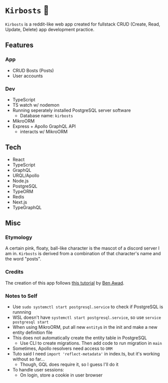 # `Kirbosts` 👾

`Kirbosts` is a reddit-like web app created for fullstack CRUD (Create, Read, Update, Delete) app development practice. 

## Features

### App

- CRUD Bosts (Posts)
- User accounts

### Dev

- TypeScript
- TS watch w/ nodemon
- Running seperately installed PostgreSQL server software
  - Database name: `kirbosts`
- MikroORM
- Express + Apollo GraphQL API
  - interacts w/ MikroORM

## Tech

- React
- TypeScript
- GraphQL
- URQL/Apollo
- Node.js
- PostgreSQL
- TypeORM
- Redis
- Next.js
- TypeGraphQL

## Misc

### Etymology

A certain pink, floaty, ball-like character is the mascot of a discord server I am in. `Kirbosts` is derived from a combination of that character's name and the word "posts".

### Credits

The creation of this app follows [this tutorial](https://youtu.be/I6ypD7qv3Z8) by [Ben Awad](https://www.youtube.com/c/BenAwad97).

### Notes to Self

- Use `sudo systemctl start postgresql.service` to check if PostgreSQL is runnning
- WSL doesn't have `systemctl start postgresql.service`, so use `service postgresql start`
- When using MikroORM, put all new `entity`s in the init and make a new entity definition file
- This does not automatically create the entity table in PostgreSQL
  - Use CLI to create migrations. Then add code to run migration in `main`
- Sometimes, Apollo resolvers need access to `ORM`
- Tuto said I need `import 'reflect-metadata'` in index.ts, but it's working without so far...
  - Though, GQL does require it, so I guess I'll do it
- To handle user sessions:
  - On login, store a cookie in user browser